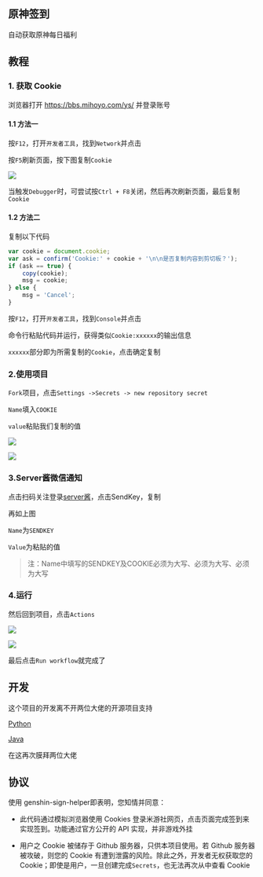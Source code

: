 ## 原神签到

自动获取原神每日福利

## 教程

### 1. 获取 Cookie

浏览器打开 https://bbs.mihoyo.com/ys/ 并登录账号

#### 1.1 方法一

 按`F12`，打开`开发者工具`，找到`Network`并点击

 按`F5`刷新页面，按下图复制`Cookie`

![](https://picgo-1300387158.cos.ap-guangzhou.myqcloud.com/img/20220113183948.png)

 当触发`Debugger`时，可尝试按`Ctrl + F8`关闭，然后再次刷新页面，最后复制`Cookie`

#### 1.2 方法二

 复制以下代码

```js
var cookie = document.cookie;
var ask = confirm('Cookie:' + cookie + '\n\n是否复制内容到剪切板？');
if (ask == true) {
    copy(cookie);
    msg = cookie;
} else {
    msg = 'Cancel';
}

```



按`F12`，打开`开发者工具`，找到`Console`并点击

命令行粘贴代码并运行，获得类似`Cookie:xxxxxx`的输出信息

`xxxxxx`部分即为所需复制的`Cookie`，点击确定复制

### 2.使用项目

`Fork`项目，点击`Settings ->Secrets -> new repository secret `

`Name`填入`COOKIE`

`value`粘贴我们复制的值

![](https://picgo-1300387158.cos.ap-guangzhou.myqcloud.com/img/20220113182549.png)

![](https://picgo-1300387158.cos.ap-guangzhou.myqcloud.com/img/20220113184433.png)

### 3.Server酱微信通知

点击扫码关注登录[server酱](https://sct.ftqq.com/login)，点击SendKey，复制

再如上图

`Name`为`SENDKEY`

`Value`为粘贴的值

> 注：Name中填写的SENDKEY及COOKIE必须为大写、必须为大写、必须为大写

### 4.运行


然后回到项目，点击`Actions`

![](https://picgo-1300387158.cos.ap-guangzhou.myqcloud.com/img/20220113185056.png)

![](https://picgo-1300387158.cos.ap-guangzhou.myqcloud.com/img/20220113185226.png)

最后点击`Run workflow`就完成了

## 开发

这个项目的开发离不开两位大佬的开源项目支持

[Python](https://github.com/sirodeneko/genshin-sign/blob/HEAD/README.md#L62-L92)

[Java](https://github.com/PonKing66/genshi-helper)

在这再次膜拜两位大佬

## 协议

使用 genshin-sign-helper即表明，您知情并同意：

- 此代码通过模拟浏览器使用 Cookies 登录米游社网页，点击页面完成签到来实现签到。功能通过官方公开的 API 实现，并非游戏外挂

- 用户之 Cookie 被储存于 Github 服务器，只供本项目使用。若 Github 服务器被攻破，则您的 Cookie 有遭到泄露的风险。除此之外，开发者无权获取您的 Cookie；即使是用户，一旦创建完成`Secrets`，也无法再次从中查看 Cookie
